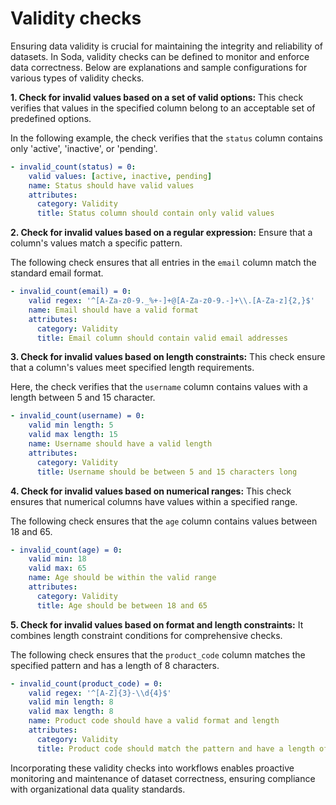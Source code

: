 # Validity checks

Ensuring data validity is crucial for maintaining the integrity and reliability of datasets. In Soda, validity checks can be defined to monitor and enforce data correctness. Below are explanations and sample configurations for various types of validity checks.

**1. Check for invalid values based on a set of valid options:** This check verifies that values in the specified column belong to an acceptable set of predefined options.

<!-- Ensure that a column contains only values from a predefined set. -->

In the following example, the check verifies that the `status` column contains only 'active', 'inactive', or 'pending'.

```yaml
- invalid_count(status) = 0:
    valid values: [active, inactive, pending]
    name: Status should have valid values
    attributes:
      category: Validity
      title: Status column should contain only valid values
```

**2. Check for invalid values based on a regular expression:** Ensure that a column's values match a specific pattern.

The following check ensures that all entries in the `email` column match the standard email format.

```yaml
- invalid_count(email) = 0:
    valid regex: '^[A-Za-z0-9._%+-]+@[A-Za-z0-9.-]+\\.[A-Za-z]{2,}$'
    name: Email should have a valid format
    attributes:
      category: Validity
      title: Email column should contain valid email addresses
```

**3. Check for invalid values based on length constraints:** This check ensure that a column's values meet specified length requirements.

Here, the check verifies that the `username` column contains values with a length between 5 and 15 character.

```yaml
- invalid_count(username) = 0:
    valid min length: 5
    valid max length: 15
    name: Username should have a valid length
    attributes:
      category: Validity
      title: Username should be between 5 and 15 characters long
```

**4. Check for invalid values based on numerical ranges:** This check ensures that numerical columns have values within a specified range.

The following check ensures that the `age` column contains values between 18 and 65.

```yaml
- invalid_count(age) = 0:
    valid min: 18
    valid max: 65
    name: Age should be within the valid range
    attributes:
      category: Validity
      title: Age should be between 18 and 65
```

**5. Check for invalid values based on format and length constraints:** It combines length constraint conditions for comprehensive checks.

The following check ensures that the `product_code` column matches the specified pattern and has a length of 8 characters.

```yaml
- invalid_count(product_code) = 0:
    valid regex: '^[A-Z]{3}-\\d{4}$'
    valid min length: 8
    valid max length: 8
    name: Product code should have a valid format and length
    attributes:
      category: Validity
      title: Product code should match the pattern and have a length of 8 characters
```

<!-- 
**8. Check for invalid values with custom error messages**

Provide custom error messages for better clarity when checks fail.

```yaml
- invalid_count(phone_number) = 0:
    valid regex: '^\\+\\d{1,3}-\\d{3}-\\d{3}-\\d{4}$'
    name: Phone number should have a valid format
    attributes:
      category: Validity
      title: Phone number should match the international format
```

This check ensures that the `phone_number` column matches the international format. -->

Incorporating these validity checks into workflows enables proactive monitoring and maintenance of dataset correctness, ensuring compliance with organizational data quality standards.

